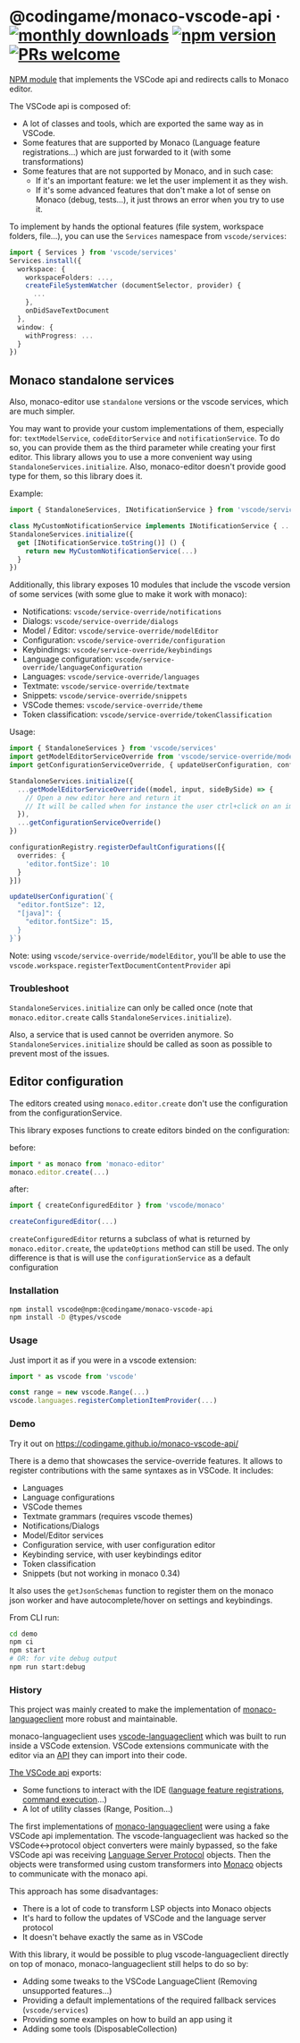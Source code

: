 # @codingame/monaco-vscode-api &middot; [![monthly downloads](https://img.shields.io/npm/dm/@codingame/monaco-vscode-api)](https://www.npmjs.com/package/@codingame/monaco-vscode-api) [![npm version](https://img.shields.io/npm/v/@codingame/monaco-vscode-api.svg?style=flat)](https://www.npmjs.com/package/@codingame/monaco-vscode-api) [![PRs welcome](https://img.shields.io/badge/PRs-welcome-brightgreen.svg)](https://github.com/codingame/monaco-vscode-api/pulls)

[NPM module](https://www.npmjs.com/) that implements the VSCode api and redirects calls to Monaco editor.

The VSCode api is composed of:

- A lot of classes and tools, which are exported the same way as in VSCode.
- Some features that are supported by Monaco (Language feature registrations...) which are just forwarded to it (with some transformations)
- Some features that are not supported by Monaco, and in such case:
  - If it's an important feature: we let the user implement it as they wish.
  - If it's some advanced features that don't make a lot of sense on Monaco (debug, tests...), it just throws an error when you try to use it.

To implement by hands the optional features (file system, workspace folders, file...), you can use the `Services` namespace from `vscode/services`:

```typescript
import { Services } from 'vscode/services'
Services.install({
  workspace: {
    workspaceFolders: ...,
    createFileSystemWatcher (documentSelector, provider) {
      ...
    },
    onDidSaveTextDocument
  },
  window: {
    withProgress: ...
  }
})
```

## Monaco standalone services

Also, monaco-editor use `standalone` versions or the vscode services, which are much simpler.

You may want to provide your custom implementations of them, especially for: `textModelService`, `codeEditorService` and `notificationService`. To do so, you can provide them as the third parameter while creating your first editor.
This library allows you to use a more convenient way using `StandaloneServices.initialize`.
Also, monaco-editor doesn't provide good type for them, so this library does it.

Example:

```typescript
import { StandaloneServices, INotificationService } from 'vscode/services'

class MyCustomNotificationService implements INotificationService { ... }
StandaloneServices.initialize({
  get [INotificationService.toString()] () {
    return new MyCustomNotificationService(...)
  }
})
```

Additionally, this library exposes 10 modules that include the vscode version of some services (with some glue to make it work with monaco):

- Notifications: `vscode/service-override/notifications`
- Dialogs: `vscode/service-override/dialogs`
- Model / Editor: `vscode/service-override/modelEditor`
- Configuration: `vscode/service-override/configuration`
- Keybindings: `vscode/service-override/keybindings`
- Language configuration: `vscode/service-override/languageConfiguration`
- Languages: `vscode/service-override/languages`
- Textmate: `vscode/service-override/textmate`
- Snippets: `vscode/service-override/snippets`
- VSCode themes: `vscode/service-override/theme`
- Token classification: `vscode/service-override/tokenClassification`

Usage:

```typescript
import { StandaloneServices } from 'vscode/services'
import getModelEditorServiceOverride from 'vscode/service-override/modelEditor'
import getConfigurationServiceOverride, { updateUserConfiguration, configurationRegistry } from 'vscode/service-override/configuration'

StandaloneServices.initialize({
  ...getModelEditorServiceOverride((model, input, sideBySide) => {
    // Open a new editor here and return it
    // It will be called when for instance the user ctrl+click on an import
  }),
  ...getConfigurationServiceOverride()
})

configurationRegistry.registerDefaultConfigurations([{
  overrides: {
    'editor.fontSize': 10
  }
}])

updateUserConfiguration(`{
  "editor.fontSize": 12,
  "[java]": {
    "editor.fontSize": 15,
  }
}`)
```

Note: using `vscode/service-override/modelEditor`, you'll be able to use the `vscode.workspace.registerTextDocumentContentProvider` api

### Troubleshoot

`StandaloneServices.initialize` can only be called once (note that `monaco.editor.create` calls `StandaloneServices.initialize`).

Also, a service that is used cannot be overriden anymore. So `StandaloneServices.initialize` should be called as soon as possible to prevent most of the issues.

## Editor configuration

The editors created using `monaco.editor.create` don't use the configuration from the configurationService.

This library exposes functions to create editors binded on the configuration:

before:

```typescript
import * as monaco from 'monaco-editor'
monaco.editor.create(...)
```

after:

```typescript
import { createConfiguredEditor } from 'vscode/monaco'

createConfiguredEditor(...)
```

`createConfiguredEditor` returns a subclass of what is returned by `monaco.editor.create`, the `updateOptions` method can still be used.
The only difference is that is will use the `configurationService` as a default configuration

### Installation

```bash
npm install vscode@npm:@codingame/monaco-vscode-api
npm install -D @types/vscode
```

### Usage

Just import it as if you were in a vscode extension:

```typescript
import * as vscode from 'vscode'

const range = new vscode.Range(...)
vscode.languages.registerCompletionItemProvider(...)
```

### Demo

Try it out on https://codingame.github.io/monaco-vscode-api/

There is a demo that showcases the service-override features. It allows to register contributions with the same syntaxes as in VSCode.
It includes:

- Languages
- Language configurations
- VSCode themes
- Textmate grammars (requires vscode themes)
- Notifications/Dialogs
- Model/Editor services
- Configuration service, with user configuration editor
- Keybinding service, with user keybindings editor
- Token classification
- Snippets (but not working in monaco 0.34)

It also uses the `getJsonSchemas` function to register them on the monaco json worker and have autocomplete/hover on settings and keybindings.

From CLI run:

```bash
cd demo
npm ci
npm start
# OR: for vite debug output
npm run start:debug
```

### History

This project was mainly created to make the implementation of [monaco-languageclient](https://github.com/TypeFox/monaco-languageclient) more robust and maintainable.

monaco-languageclient uses [vscode-languageclient](https://www.npmjs.com/package/vscode-languageclient) which was built to run inside a VSCode extension. VSCode extensions communicate with the editor via an [API](https://www.npmjs.com/package/@types/vscode) they can import into their code.

[The VSCode api](https://code.visualstudio.com/api/references/vscode-api) exports:

- Some functions to interact with the IDE ([language feature registrations](https://code.visualstudio.com/api/references/vscode-api#languages), [command execution](https://code.visualstudio.com/api/references/vscode-api#commands)...)
- A lot of utility classes (Range, Position...)

The first implementations of [monaco-languageclient](https://github.com/TypeFox/monaco-languageclient) were using a fake VSCode api implementation. The vscode-languageclient was hacked so the VSCode<->protocol object converters were mainly bypassed, so the fake VSCode api was receiving [Language Server Protocol](https://microsoft.github.io/language-server-protocol/specifications/lsp/3.17/specification/) objects. Then the objects were transformed using custom transformers into [Monaco](https://www.npmjs.com/package/monaco-editor) objects to communicate with the monaco api.

This approach has some disadvantages:

- There is a lot of code to transform LSP objects into Monaco objects
- It's hard to follow the updates of VSCode and the language server protocol
- It doesn't behave exactly the same as in VSCode

With this library, it would be possible to plug vscode-languageclient directly on top of monaco, monaco-languageclient still helps to do so by:

- Adding some tweaks to the VSCode LanguageClient (Removing unsupported features...)
- Providing a default implementations of the required fallback services (`vscode/services`)
- Providing some examples on how to build an app using it
- Adding some tools (DisposableCollection)